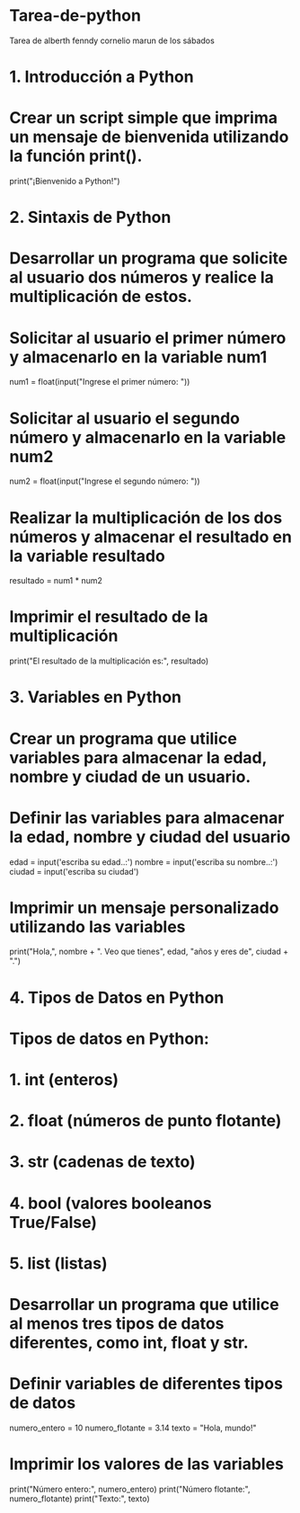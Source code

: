 # Tarea-de-python
Tarea de alberth fenndy cornelio marun de los sábados 
# 1. Introducción a Python

# Crear un script simple que imprima un mensaje de bienvenida utilizando la función print().
print("¡Bienvenido a Python!")

# 2. Sintaxis de Python

# Desarrollar un programa que solicite al usuario dos números y realice la multiplicación de estos.

# Solicitar al usuario el primer número y almacenarlo en la variable num1
num1 = float(input("Ingrese el primer número: "))

# Solicitar al usuario el segundo número y almacenarlo en la variable num2
num2 = float(input("Ingrese el segundo número: "))

# Realizar la multiplicación de los dos números y almacenar el resultado en la variable resultado
resultado = num1 * num2

# Imprimir el resultado de la multiplicación
print("El resultado de la multiplicación es:", resultado)

# 3. Variables en Python

# Crear un programa que utilice variables para almacenar la edad, nombre y ciudad de un usuario.

# Definir las variables para almacenar la edad, nombre y ciudad del usuario
edad = input('escriba su edad..:')
nombre = input('escriba su nombre..:')
ciudad = input('escriba su ciudad')

# Imprimir un mensaje personalizado utilizando las variables
print("Hola,", nombre + ". Veo que tienes", edad, "años y eres de", ciudad + ".")

# 4. Tipos de Datos en Python

# Tipos de datos en Python:
# 1. int (enteros)
# 2. float (números de punto flotante)
# 3. str (cadenas de texto)
# 4. bool (valores booleanos True/False)
# 5. list (listas)

# Desarrollar un programa que utilice al menos tres tipos de datos diferentes, como int, float y str.

# Definir variables de diferentes tipos de datos
numero_entero = 10
numero_flotante = 3.14
texto = "Hola, mundo!"

# Imprimir los valores de las variables
print("Número entero:", numero_entero)
print("Número flotante:", numero_flotante)
print("Texto:", texto)

